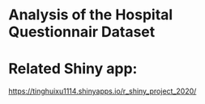 # Analysis of the Hospital Questionnair Dataset


# Related Shiny app:
https://tinghuixu1114.shinyapps.io/r_shiny_project_2020/
